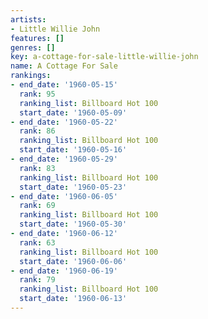 ```yaml
---
artists:
- Little Willie John
features: []
genres: []
key: a-cottage-for-sale-little-willie-john
name: A Cottage For Sale
rankings:
- end_date: '1960-05-15'
  rank: 95
  ranking_list: Billboard Hot 100
  start_date: '1960-05-09'
- end_date: '1960-05-22'
  rank: 86
  ranking_list: Billboard Hot 100
  start_date: '1960-05-16'
- end_date: '1960-05-29'
  rank: 83
  ranking_list: Billboard Hot 100
  start_date: '1960-05-23'
- end_date: '1960-06-05'
  rank: 69
  ranking_list: Billboard Hot 100
  start_date: '1960-05-30'
- end_date: '1960-06-12'
  rank: 63
  ranking_list: Billboard Hot 100
  start_date: '1960-06-06'
- end_date: '1960-06-19'
  rank: 79
  ranking_list: Billboard Hot 100
  start_date: '1960-06-13'
---
```


